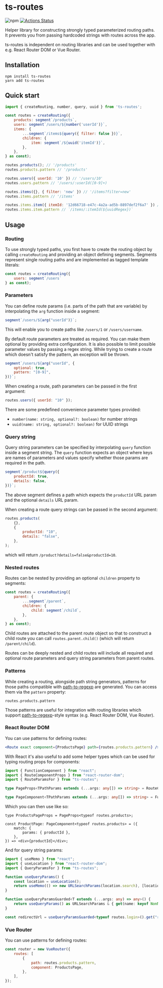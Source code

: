 # ts-routes

![npm](https://img.shields.io/npm/v/ts-routes)
[![Actions Status](https://github.com/leancodepl/ts-routes/workflows/build/badge.svg)](https://github.com/leancodepl/ts-routes/actions)

Helper library for constructing strongly typed parameterized routing paths. It prevents you from passing hardcoded
strings with routes across the app.

ts-routes is independent on routing libraries and can be used together with e.g. React Router DOM or Vue Router.

## Installation

```
npm install ts-routes
yarn add ts-routes
```

## Quick start

```js
import { createRouting, number, query, uuid } from 'ts-routes';

const routes = createRouting({
    products: segment`/products`,
    users: segment`/users/${number('userId')}`,
    items: {
        ...segment`/items${query({ filter: false })}`,
        children: {
            item: segment`/${uuid('itemId')}`,
        },
    },
} as const);

routes.products(); // '/products'
routes.products.pattern // '/products'

routes.users({ userId: '10' }) // '/users/10'
routes.users.pattern // '/users/:userId([0-9]+)

routes.items({}, { filter: 'new' }) // '/items?filter=new'
routes.items.pattern // '/items'

routes.items.item({ itemId: '12d66718-e47c-4a2a-ad5b-8897def2f6a7' }) // '/items/12d66718-e47c-4a2a-ad5b-8897def2f6a7'
routes.items.item.pattern // `/items/:itemId(${uuidRegex})`
```

## Usage

### Routing

To use strongly typed paths, you first have to create the routing object by calling `createRouting` and providing an
object defining segments. Segments represent single routing paths and are implemented as tagged template literals:

```js
const routes = createRouting({
    users: segment`/users`
} as const);
```

### Parameters

You can define route params (i.e. parts of the path that are variable) by interpolating the `arg` function inside a
segment:

```js
segment`/users/${arg("userId")}`;
```

This will enable you to create paths like `/users/1` or `/users/username`.

By default route parameters are treated as required. You can make them optional by providing extra configuration. It is
also possible to limit possible parameter values by passing a regex string. While trying to create a route which doesn't
satisfy the pattern, an exception will be thrown.

```js
segment`/users/${arg("userId", {
    optional: true,
    pattern: "[0-9]",
})}`;
```

When creating a route, path parameters can be passed in the first argument:

```js
routes.users({ userId: "10" });
```

There are some predefined convenience parameter types provided:

-   `number(name: string, optional?: boolean)` for number strings
-   `uuid(name: string, optional?: boolean)` for UUID strings

### Query string

Query string parameters can be specified by interpolating `query` function inside a segment string. The `query` function
expects an object where keys are names of parameters and values specify whether those params are required in the path.

```js
segment`/product${query({
    productId: true,
    details: false,
})}`;
```

The above segment defines a path which expects the `productId` URL param and the optional `details` URL param.

When creating a route query strings can be passed in the second argument:

```js
routes.products(
    {},
    {
        productId: "10",
        details: "false",
    },
);
```

which will return `/product?details=false&productId=10`.

### Nested routes

Routes can be nested by providing an optional `children` property to segments:

```js
const routes = createRouting({
    parent: {
        ...segment`/parent`,
        children: {
            child: segment`/child`,
        },
    },
} as const);
```

Child routes are attached to the parent route object so that to construct a child route you can call
`routes.parent.child()` (which will return `/parent/child`).

Routes can be deeply nested and child routes will include all required and optional route parameters and query string
parameters from parent routes.

### Patterns

While creating a routing, alongside path string generators, patterns for those paths compatible with
[path-to-regexp](https://github.com/pillarjs/path-to-regexp) are generated. You can access them via the `pattern`
property:

```
routes.products.pattern
```

Those patterns are useful for integration with routing libraries which support
[path-to-regexp](https://github.com/pillarjs/path-to-regexp)-style syntax (e.g. React Router DOM, Vue Router).

### React Router DOM

You can use patterns for defining routes:

```jsx
<Route exact component={ProductsPage} path={routes.products.pattern} />
```

With React it's also useful to add some helper types which can be used for typing routing props for components:

```ts
import { FunctionComponent } from "react";
import { RouteComponentProps } from "react-router-dom";
import { RouteParamsFor } from "ts-routes";

type PageProps<TPathParams extends (...args: any[]) => string> = RouteComponentProps<RouteParamsFor<TPathParams>>;

type PageComponent<TPathParams extends (...args: any[]) => string> = FunctionComponent<PageProps<TPathParams>>;
```

Which you can then use like so:

```tsx
type ProductsPageProps = PageProps<typeof routes.products>;

const ProductPage: PageComponent<typeof routes.products> = ({
    match: {
        params: { productId },
    },
}) => <div>{productId}</div>;
```

And for query string params:

```ts
import { useMemo } from "react";
import { useLocation } from "react-router-dom";
import { QueryParamsFor } from "ts-routes";

function useQueryParams() {
    const location = useLocation();
    return useMemo(() => new URLSearchParams(location.search), [location.search]);
}

function useQueryParamsGuarded<T extends (...args: any) => any>() {
    return useQueryParams() as URLSearchParams & { get(name: keyof NonNullable<QueryParamsFor<T>>): string | null };
}

const redirectUrl = useQueryParamsGuarded<typeof routes.login>().get("redirect");
```

### Vue Router

You can use patterns for defining routes:

```js
const router = new VueRouter({
    routes: [
        {
            path: routes.products.pattern,
            component: ProductsPage,
        },
    ],
});
```
